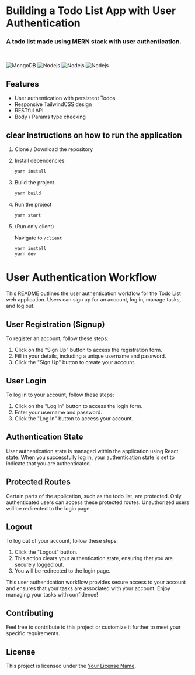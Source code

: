 Building a Todo List App with User Authentication
=========================================

### A todo list made using MERN stack with user authentication.

<br>
<p>
<img alt="MongoDB" src="https://img.shields.io/badge/-MongoDB-13aa52?style=flat-square&logo=mongodb&logoColor=white" /> <img alt="Nodejs" src="https://img.shields.io/badge/-Express-43853d?style=flat-square&logo=Express&logoColor=white" /> <img alt="Nodejs" src="https://img.shields.io/badge/-React-61DAFB?style=flat-square&logo=React&logoColor=white" /> <img alt="Nodejs" src="https://img.shields.io/badge/-Node.js-43853d?style=flat-square&logo=Node.js&logoColor=white" />
</p>

Features
--------------

- User authentication with persistent Todos
- Responsive TailwindCSS design
- RESTful API
- Body / Params type checking

clear instructions on how to run the application
------------------------------------------------
1. Clone / Download the repository

1. Install dependencies

   ```bash
   yarn install
   ```

1. Build the project

   ```bash
   yarn build
   ```

1. Run the project

   ```bash
   yarn start
   ```

1. (Run only client)

   Navigate to `/client`
   ```bash
   yarn install
   yarn dev
   ```
# User Authentication Workflow

This README outlines the user authentication workflow for the Todo List web application. Users can sign up for an account, log in, manage tasks, and log out.

## User Registration (Signup)

To register an account, follow these steps:

1. Click on the "Sign Up" button to access the registration form.
2. Fill in your details, including a unique username and password.
3. Click the "Sign Up" button to create your account.

## User Login

To log in to your account, follow these steps:

1. Click on the "Log In" button to access the login form.
2. Enter your username and password.
3. Click the "Log In" button to access your account.

## Authentication State

User authentication state is managed within the application using React state. When you successfully log in, your authentication state is set to indicate that you are authenticated.

## Protected Routes

Certain parts of the application, such as the todo list, are protected. Only authenticated users can access these protected routes. Unauthorized users will be redirected to the login page.

## Logout

To log out of your account, follow these steps:

1. Click the "Logout" button.
2. This action clears your authentication state, ensuring that you are securely logged out.
3. You will be redirected to the login page.

This user authentication workflow provides secure access to your account and ensures that your tasks are associated with your account. Enjoy managing your tasks with confidence!

## Contributing

Feel free to contribute to this project or customize it further to meet your specific requirements.

## License

This project is licensed under the [Your License Name](LICENSE.md).
